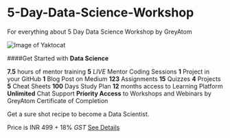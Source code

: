# 5-Day-Data-Science-Workshop
For everything about 5 Day Data Science Workshop by GreyAtom

![Image of Yaktocat](http://workshop.greyatom.com/wp-content/uploads/2020/05/1-600x957.png)

####Get Started with **Data Science**

**7.5** hours of mentor training
**5** *LIVE* Mentor Coding Sessions
**1** Project in your GitHub
**1** Blog Post on Medium
**123** Assignments
**15** Quizzes
**4** Projects
**5** Cheat Sheets
**100** Days Study Plan
**12** months access to Learning Platform
**Unlimited** Chat Support
**Priority Access** to Workshops and Webinars by GreyAtom
Certificate of Completion

Get a sure shot recipe to become a Data Scientist.

Price is INR 499 + 18% *GST*
[See Details](http://workshop.greyatom.com)

